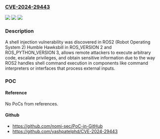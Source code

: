 ### [CVE-2024-29443](https://cve.mitre.org/cgi-bin/cvename.cgi?name=CVE-2024-29443)
![](https://img.shields.io/static/v1?label=Product&message=n%2Fa&color=blue)
![](https://img.shields.io/static/v1?label=Version&message=n%2Fa&color=blue)
![](https://img.shields.io/static/v1?label=Vulnerability&message=n%2Fa&color=brighgreen)

### Description

A shell injection vulnerability was discovered in ROS2 (Robot Operating System 2) Humble Hawksbill in ROS_VERSION 2 and ROS_PYTHON_VERSION 3, allows remote attackers to execute arbitrary code, escalate privileges, and obtain sensitive information due to the way ROS2 handles shell command execution in components like command interpreters or interfaces that process external inputs.

### POC

#### Reference
No PoCs from references.

#### Github
- https://github.com/nomi-sec/PoC-in-GitHub
- https://github.com/yashpatelphd/CVE-2024-29443

